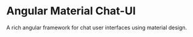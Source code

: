 # Angular Material Chat-UI

A rich angular framework for chat user interfaces using material design.

